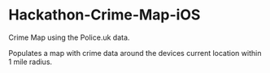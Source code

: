 Hackathon-Crime-Map-iOS
=======================

Crime Map using the Police.uk data. 

Populates a map with crime data around the devices current location within 1 mile radius.
